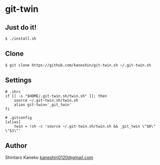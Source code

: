 git-twin
========

## Just do it!

```
$ ./install.sh
```

## Clone

```
$ git clone https://github.com/kaneshin/git-twin.sh ~/.git-twin.sh
```


## Settings

```
# .shrc
if [[ -s "$HOME/.git-twin.sh/twin.sh" ]]; then
    source ~/.git-twin.sh/twin.sh
    alias git-twin='_git_twin'
fi
```

```
# .gitconfig
[alias]
	twin = !sh -c 'source ~/.git-twin.sh/twin.sh && _git_twin \"$0\" \"$1\"'
```


## Author

Shintaro Kaneko <kaneshin0120@gmail.com>
